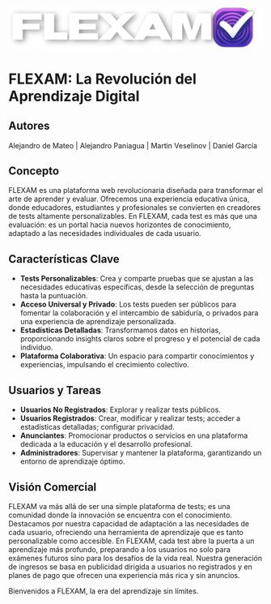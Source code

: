 ![Logo de Flexam](Practica2/resources/imagenes/logo_sombra.png "Logo de Flexam")

# FLEXAM: La Revolución del Aprendizaje Digital

## Autores
Alejandro de Mateo | Alejandro Paniagua | Martin Veselinov | Daniel García

## Concepto
FLEXAM es una plataforma web revolucionaria diseñada para transformar el arte de aprender y evaluar. Ofrecemos una experiencia educativa única, donde educadores, estudiantes y profesionales se convierten en creadores de tests altamente personalizables. En FLEXAM, cada test es más que una evaluación: es un portal hacia nuevos horizontes de conocimiento, adaptado a las necesidades individuales de cada usuario.

## Características Clave
- **Tests Personalizables**: Crea y comparte pruebas que se ajustan a las necesidades educativas específicas, desde la selección de preguntas hasta la puntuación.
- **Acceso Universal y Privado**: Los tests pueden ser públicos para fomentar la colaboración y el intercambio de sabiduría, o privados para una experiencia de aprendizaje personalizada.
- **Estadísticas Detalladas**: Transformamos datos en historias, proporcionando insights claros sobre el progreso y el potencial de cada individuo.
- **Plataforma Colaborativa**: Un espacio para compartir conocimientos y experiencias, impulsando el crecimiento colectivo.

## Usuarios y Tareas
- **Usuarios No Registrados**: Explorar y realizar tests públicos.
- **Usuarios Registrados**: Crear, modificar y realizar tests; acceder a estadísticas detalladas; configurar privacidad.
- **Anunciantes**: Promocionar productos o servicios en una plataforma dedicada a la educación y el desarrollo profesional.
- **Administradores**: Supervisar y mantener la plataforma, garantizando un entorno de aprendizaje óptimo.

## Visión Comercial
FLEXAM va más allá de ser una simple plataforma de tests; es una comunidad donde la innovación se encuentra con el conocimiento. Destacamos por nuestra capacidad de adaptación a las necesidades de cada usuario, ofreciendo una herramienta de aprendizaje que es tanto personalizable como accesible. En FLEXAM, cada test abre la puerta a un aprendizaje más profundo, preparando a los usuarios no solo para exámenes futuros sino para los desafíos de la vida real. Nuestra generación de ingresos se basa en publicidad dirigida a usuarios no registrados y en planes de pago que ofrecen una experiencia más rica y sin anuncios.

Bienvenidos a FLEXAM, la era del aprendizaje sin límites.
